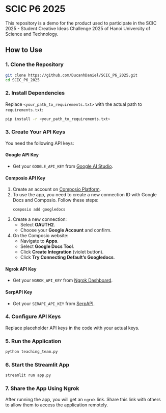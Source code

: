 # SCIC P6 2025

This repository is a demo for the product used to participate in the SCIC 2025 - Student Creative Ideas Challenge 2025 of Hanoi University of Science and Technology.

## How to Use

### 1. Clone the Repository
```sh
git clone https://github.com/DucanhDaniel/SCIC_P6_2025.git
cd SCIC_P6_2025
```

### 2. Install Dependencies
Replace `<your_path_to_requirements.txt>` with the actual path to `requirements.txt`:
```sh
pip install -r <your_path_to_requirements.txt>
```

### 3. Create Your API Keys
You need the following API keys:

#### Google API Key
- Get your `GOOGLE_API_KEY` from [Google AI Studio](https://ai.google.dev/aistudio).

#### Composio API Key
1. Create an account on [Composio Platform](https://composio.io).
2. To use the app, you need to create a new connection ID with Google Docs and Composio. Follow these steps:
   ```sh
   composio add googledocs
   ```
3. Create a new connection:
   - Select **OAUTH2**.
   - Choose your **Google Account** and confirm.
4. On the Composio website:
   - Navigate to **Apps**.
   - Select **Google Docs Tool**.
   - Click **Create Integration** (violet button).
   - Click **Try Connecting Default’s Googledocs**.

#### Ngrok API Key
- Get your `NGROK_API_KEY` from [Ngrok Dashboard](https://dashboard.ngrok.com/get-started/your-authtoken).

#### SerpAPI Key
- Get your `SERAPI_API_KEY` from [SerpAPI](https://serpapi.com/).

### 4. Configure API Keys
Replace placeholder API keys in the code with your actual keys.

### 5. Run the Application
```sh
python teaching_team.py
```

### 6. Start the Streamlit App
```sh
streamlit run app.py
```

### 7. Share the App Using Ngrok
After running the app, you will get an `ngrok` link. Share this link with others to allow them to access the application remotely.



